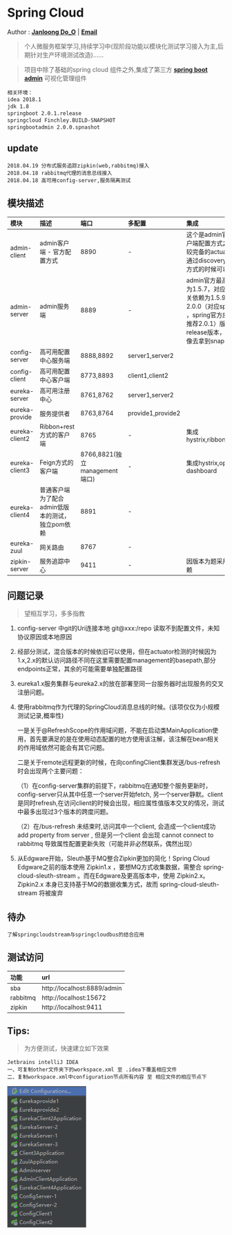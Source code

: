 # Spring Cloud 

Author : **[Janloong Do_O](https://blog.csdn.net/du807110586)** | **<a href ="mailto: janloongdoo@gmail.com">Email</a>**

> 个人微服务框架学习,持续学习中(现阶段功能以模块化测试学习接入为主,后期针对生产环境测试改造)……

> 项目中除了基础的spring cloud 组件之外,集成了第三方 **[spring boot admin](https://github.com/codecentric/spring-boot-admin)** 可视化管理组件

    
    相关环境： 
    idea 2018.1
    jdk 1.8
    springboot 2.0.1.release
    springcloud Finchley.BUILD-SNAPSHOT
    springbootadmin 2.0.0.spnashot
    
## update 
    2018.04.19 分布式服务追踪zipkin(web,rabbitmq)接入
    2018.04.18 rabbitmq代理的消息总线接入
    2018.04.18 高可用config-server,服务隔离测试
   

## 模块描述

|模块|描述|端口|多配置|集成|
|:---|:---|:---|:---|:---|
|admin-client|admin客户端 - 官方配置方式 |8890|-|这个是admin官方给出的一个客户端配置方式之一，里面会有比较完备的actuator实现效果，在通过discovery方式配置客户端方式的时候可以作参考|
|admin-server|admin服务端|8889|-|admin官方最高RELEASE版本为1.5.7，对应的springboot相关依赖为1.5.9版本，官方新的2.0.0（对应springboot 2.0.1 ，spring官方应该在2.x阶段更推荐2.0.1）版本暂未发布release版本，需要访问国外镜像去拿到snapshot版本 |
|config-server |高可用配置中心服务端|8888,8892|server1,server2||
|config-client |高可用配置中心客户端|8773,8893|client1,client2||
|eureka-server |高可用注册中心|8761,8762|server1,server2||
|eureka-provide |服务提供者|8763,8764|provide1,provide2||
|eureka-client2 |Ribbon+rest方式的客户端|8765|-|集成hystrix,ribbon,zipkin,rabbitmq|
|eureka-client3 |Feign方式的客户端|8766,8821(独立management端口)|-|集成hystrix,openfeign,hystrix dashboard|
|eureka-client4 |普通客户端为了配合admin低版本的测试，独立pom依赖|8891|-||
|eureka-zuul |网关路由|8767|-||
|zipkin-server |服务追踪中心|9411|-|因版本为题采用的独立pom依赖|


## 问题记录
> 望相互学习，多多指教

1. config-server 中git的Uri连接本地 git@xxx:/repo 读取不到配置文件，未知协议原因或本地原因
2. 经部分测试，混合版本的时候依旧可以使用，但在actuator检测的时候因为1.x,2.x的默认访问路径不同在这里需要配置management的basepath,部分endpoints正常，其余的可能需要单独配置路径
3. eureka1.x服务集群与eureka2.x的放在部署至同一台服务器时出现服务的交叉注册问题。 
4. 使用rabbitmq作为代理的SpringCloud消息总线的时候。(该项仅仅为小规模测试记录,概率性)

   一是关于@RefreshScope的作用域问题，不能在启动类MainApplication使用，首先要满足的是在使用动态配置的地方使用该注解，该注解在bean相关的作用域依然可能会有其它问题。
   
   二是关于remote远程更新的时候，在向confingClient集群发送/bus-refresh时会出现两个主要问题：
   
    （1）在config-server集群的前提下，rabbitmq在通知整个服务更新时，config-server只从其中任意一个server开始fetch,
    另一个server静默。client是同时refresh,在访问client的时候会出现，相应属性值版本交叉的情况，测试中最多出现过3个版本的跨度问题。 
    
    （2）在/bus-refresh 未结束时,访问其中一个client, 会造成一个client成功 add property from server , 但是另一个client 会出现 cannot connect to rabbitmq 导致属性配置更新失败（可能并非必然联系，偶然出现）  
5. 从Edgware开始，Sleuth基于MQ整合Zipkin更加的简化！Spring Cloud Edgware之前的版本使用 Zipkin1.x ，要想MQ方式收集数据，需整合 spring-cloud-sleuth-stream 。而在Edgware及更高版本中，使用 Zipkin2.x。 Zipkin2.x 本身已支持基于MQ的数据收集方式，故而 spring-cloud-sleuth-stream 将被废弃

## 待办
    
    了解springcloudstream与springcloudbus的结合应用
    
## 测试访问

|功能|url|
|:---|:---|
|sba| http://localhost:8889/admin |
|rabbitmq| http://localhost:15672 |
|zipkin| http://localhost:9411 |

## Tips:
> 为方便测试，快速建立如下效果
    
    Jetbrains intelliJ IDEA
    一、可复制other文件夹下的workspace.xml 至 .idea下覆盖相应文件
    二、复制workspace.xml中configuration节点所有内容 至 相应文件的相应节点下
    
![](./other/1.png)

